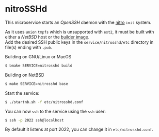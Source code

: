 # nitroSSHd

This microservice starts an _OpenSSH_ daemon with the [nitro][1] `init` system.

As it uses `union` `tmpfs` which is unsupported with `ext2`, it must be built with either a _NetBSD_ host or the [builder image][2].  
Add the desired SSH public keys in the `service/nitrosshd/etc` directory in file(s) ending with `.pub`.

Building on GNU/Linux or MacOS
```sh
$ bmake SERVICE=nitrosshd build
```
Building on NetBSD
```sh
$ make SERVICE=nitrosshd base
```
Start the service:
```sh
$ ./startnb.sh -f etc/nitrosshd.conf
```
You can now `ssh` to the service using the `ssh` user:
```sh
$ ssh -p 2022 ssh@localhost
```
By default it listens at port 2022, you can change it in `etc/nitrosshd.conf`.

[1]: https://github.com/leahneukirchen/nitro
[2]: https://github.com/NetBSDfr/smolBSD/tree/main/service/build
